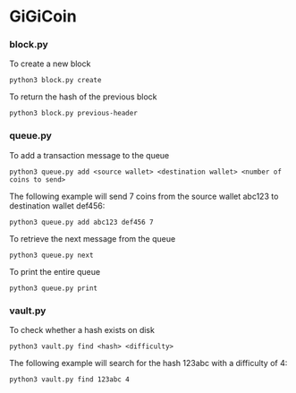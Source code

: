 # GiGiCoin

<h3>block.py</h3>

To create a new block

`python3 block.py create`

To return the hash of the previous block

`python3 block.py previous-header`

<h3>queue.py</h3>

To add a transaction message to the queue

`python3 queue.py add <source wallet> <destination wallet> <number of coins to send>`

The following example will send 7 coins from the source wallet abc123 to destination wallet def456:

`python3 queue.py add abc123 def456 7`

To retrieve the next message from the queue

`python3 queue.py next`

To print the entire queue

`python3 queue.py print`

<h3>vault.py</h3>

To check whether a hash exists on disk

`python3 vault.py find <hash> <difficulty>`

The following example will search for the hash 123abc with a difficulty of 4:

`python3 vault.py find 123abc 4`
